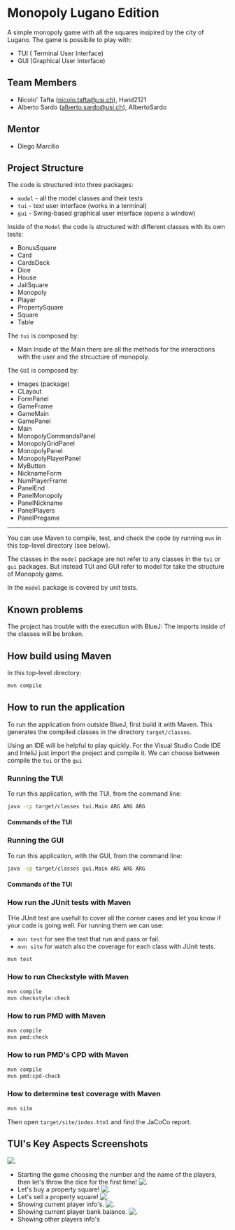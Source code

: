 
# Monopoly Lugano Edition

A simple monopoly game with all the squares insipired by the city of Lugano. 
The game is possibile to play with:

 - TUI ( Terminal User Interface)
 - GUI (Graphical User Interface)

## Team Members

* Nicolo' Tafta (nicolo.tafta@usi.ch), Hwid2121
* Alberto Sardo (alberto.sardo@usi.ch), AlbertoSardo

## Mentor

* Diego Marcilio

## Project Structure

The code is structured into three packages:

* `model` - all the model classes and their tests
* `tui` - text user interface (works in a terminal)
* `gui` - Swing-based graphical user interface (opens a window)

Inside of the `Model` the code is structured with different classes with its own tests:

 - BonusSquare
 - Card
 - CardsDeck
 - Dice
 - House
 - JailSquare
 - Monopoly
 - Player
 - PropertySquare
 - Square
 - Table

The `tui` is composed by:

 - Main
 Inside of the Main there are all the methods for the interactions with the user and the strcucture of monopoly.

The `GUI` is composed by:

 - Images (package)
 - CLayout
 - FormPanel
 - GameFrame
 - GameMain
 - GamePanel
 - Main
 - MonopolyCommandsPanel
 - MonopolyGridPanel
 - MonopolyPanel
 - MonopolyPlayerPanel
 - MyButton
 - NicknameForm
 - NumPlayerFrame
 - PanelEnd
 - PanelMonopoly
 - PanelNickname
 - PanelPlayers
 - PanelPregame
---
You can use Maven to compile, test, and check the code
by running `mvn` in this top-level directory (see below).


The classes in the `model` package are not refer to any
classes in the `tui` or `gui` packages. But instead TUI and GUI refer to model for take the structure of Monopoly game.



In the `model` package is covered by unit tests.

## Known problems
The project has trouble with the execution with BlueJ:
	The imports inside of the classes will be broken.


## How build using Maven

In this top-level directory:

```bash
mvn compile
```



## How to run the application

To run the application from outside BlueJ, first build it with Maven.
This generates the compiled classes in the directory `target/classes`.

Using an IDE will be helpful to play quickly. 
For the Visual Studio Code IDE and InteliJ just import the project and compile it.
We can choose between compile the `tui`  or the `gui`

### Running the TUI

To run this application, with the TUI, from the command line:

```bash
java -cp target/classes tui.Main ARG ARG ARG
```

#### Commands  of the TUI

### Running the GUI

To run this application, with the GUI, from the command line:

```bash
java -cp target/classes gui.Main ARG ARG ARG
```

#### Commands  of the TUI



### How run the JUnit tests with Maven
 THe JUnit test are usefull to cover all the corner cases and let you know if your code is going well. 
 For running them we can use:

 - `mvn test` for see the test that run and pass or fail.
 - `mvn site` for watch also the coverage for each class with JUnit tests.
 

 
	 
    

```bash
mvn test
```

### How to run Checkstyle with Maven

```bash
mvn compile
mvn checkstyle:check
```

### How to run PMD with Maven

```bash
mvn compile
mvn pmd:check
```

### How to run PMD's CPD with Maven

```bash
mvn compile
mvn pmd:cpd-check
```

### How to determine test coverage with Maven

```bash
mvn site
```

Then open `target/site/index.html` and find the JaCoCo report.

## TUI's Key Aspects Screenshots

![.](https://github.com/usi-pf2-2022/project-monopoly-dinasty/blob/main/src/gui/images/screen1readmetui.png)
* Starting the game choosing the number and the name of the players, then let's throw the dice for the first time!
![.](https://github.com/usi-pf2-2022/project-monopoly-dinasty/blob/main/src/gui/images/screen3readmetui.png)
* Let's buy a property square!
![.](https://github.com/usi-pf2-2022/project-monopoly-dinasty/blob/main/src/gui/images/screen4readmetui.png)
* Let's sell a property square!
![.](https://github.com/usi-pf2-2022/project-monopoly-dinasty/blob/main/src/gui/images/screen5readmetui.png)
* Showing current player info's.
![.](https://github.com/usi-pf2-2022/project-monopoly-dinasty/blob/main/src/gui/images/screen6readmetui.png)
* Showing current player bank balance.
![.](https://github.com/usi-pf2-2022/project-monopoly-dinasty/blob/main/src/gui/images/screen2readmetui.png)
* Showing other players info's
